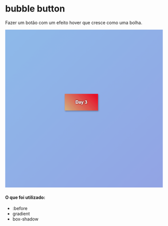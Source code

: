 # bubble button
 Fazer um botão com um efeito hover que cresce como uma bolha.

![alt text](./gif.gif "")

#### O que foi utilizado:

<ul><li>:before</li>
<li>gradient</li>
<li>box-shadow</li>
</ul>